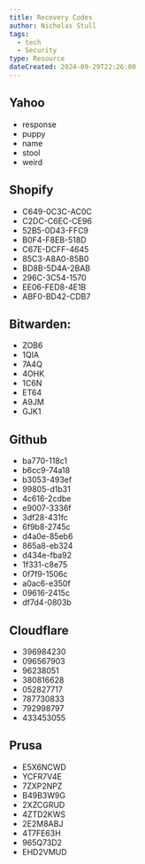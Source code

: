 ```yaml
---
title: Recovery Codes
author: Nicholas Stull
tags:
  - tech
  - Security
type: Resource
dateCreated: 2024-09-29T22:26:00
---
```

## Yahoo
* response
* puppy 
* name 
* stool 
* weird

## Shopify
* C649-0C3C-AC0C  
* C2DC-C6EC-CE96  
* 52B5-0D43-FFC9  
* B0F4-F8EB-518D  
* C67E-DCFF-4645  
* 85C3-A8A0-85B0  
* BD8B-5D4A-2BAB   
* 296C-3C54-1570  
* EE06-FED8-4E1B  
* ABF0-BD42-CDB7

## Bitwarden:
- ZOB6 
- 1QIA 
- 7A4Q 
- 4OHK 
- 1C6N 
- ET64 
- A9JM 
- GJK1

## Github
* ba770-118c1 
* b6cc9-74a18 
* b3053-493ef 
* 99805-d1b31 
* 4c616-2cdbe 
* e9007-3336f 
* 3df28-431fc 
* 6f9b8-2745c 
* d4a0e-85eb6 
* 865a8-eb324 
* d434e-fba92 
* 1f331-c8e75 
* 0f7f9-1506c 
* a0ac6-e350f 
* 09616-2415c 
* df7d4-0803b

## Cloudflare
* 396984230
* 096567903
* 96238051
* 380816628
* 052827717
* 787730833
* 792998797
* 433453055

## Prusa
- E5X6NCWD
- YCFR7V4E
- 7ZXP2NPZ
- B49B3W9G
- 2XZCGRUD
- 4ZTD2KWS
- 2E2M8ABJ
- 4T7FE63H
- 965Q73D2
- EHD2VMUD
